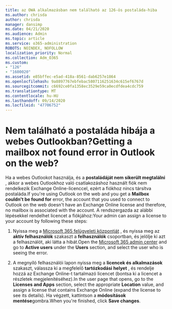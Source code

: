 ```yaml
---
title: az OWA alkalmazásban nem található az 126-ös postaláda-hiba
ms.author: chrisda
author: chrisda
manager: dansimp
ms.date: 04/21/2020
ms.audience: Admin
ms.topic: article
ms.service: o365-administration
ROBOTS: NOINDEX, NOFOLLOW
localization_priority: Normal
ms.collection: Adm_O365
ms.custom:
- "126"
- "1600020"
ms.assetid: e85bffec-e5ad-418a-8561-dab6257e1864
ms.openlocfilehash: 9a8897767ebfebac5807116251634c615ef6767d
ms.sourcegitcommit: c6692ce0fa1358ec3529e59ca0ecdfdea4cdc759
ms.translationtype: MT
ms.contentlocale: hu-HU
ms.lasthandoff: 09/14/2020
ms.locfileid: "47706752"
---
```

# <a name="getting-a-mailbox-not-found-error-in-outlook-on-the-web"></a><span data-ttu-id="bfde7-102">Nem található a postaláda hibája a webes Outlookban?</span><span class="sxs-lookup"><span data-stu-id="bfde7-102">Getting a mailbox not found error in Outlook on the web?</span></span>

<span data-ttu-id="bfde7-103">Ha a webes Outlookot használja, és a **postaládáját nem sikerült megtalálni** , akkor a webes Outlookhoz való csatlakozáshoz használt fiók nem rendelkezik Exchange Online-licenccel, ezért a fiókhoz nincs társítva postaláda.</span><span class="sxs-lookup"><span data-stu-id="bfde7-103">If you're using Outlook on the web and you get a **Mailbox couldn't be found for** error, the account that you used to connect to Outlook on the web doesn't have an Exchange Online license and therefore, no mailbox is associated with the account.</span></span> <span data-ttu-id="bfde7-104">A rendszergazda az alábbi lépésekkel rendelhet licencet a fiókjához:</span><span class="sxs-lookup"><span data-stu-id="bfde7-104">Your admin can assign a license to your account by following these steps:</span></span>

1. <span data-ttu-id="bfde7-105">Nyissa meg a [Microsoft 365 felügyeleti központját](https://portal.office.com/adminportal/home#/homepage) , és nyissa meg az **aktív felhasználók** szakaszt a **felhasználók** csoportban, és jelölje ki azt a felhasználót, aki látta a hibát.</span><span class="sxs-lookup"><span data-stu-id="bfde7-105">Open the [Microsoft 365 admin center](https://portal.office.com/adminportal/home#/homepage) and go to **Active users** under the **Users** section, and select the user who is seeing the error.</span></span>

2. <span data-ttu-id="bfde7-106">A megnyíló felhasználói lapon nyissa meg a **licencek és alkalmazások** szakaszt, válassza ki a megfelelő **tartózkodási helyet** , és rendelje hozzá az Exchange Online-t tartalmazó licencet (bontsa ki a licencet a részletek megjelenítéséhez).</span><span class="sxs-lookup"><span data-stu-id="bfde7-106">In the user page that opens, go to the **Licenses and Apps** section, select the appropriate **Location** value, and assign a license that contains Exchange Online (expand the license to see its details).</span></span> <span data-ttu-id="bfde7-107">Ha végzett, kattintson a **módosítások mentése**gombra.</span><span class="sxs-lookup"><span data-stu-id="bfde7-107">When you're finished, click **Save changes**.</span></span>
